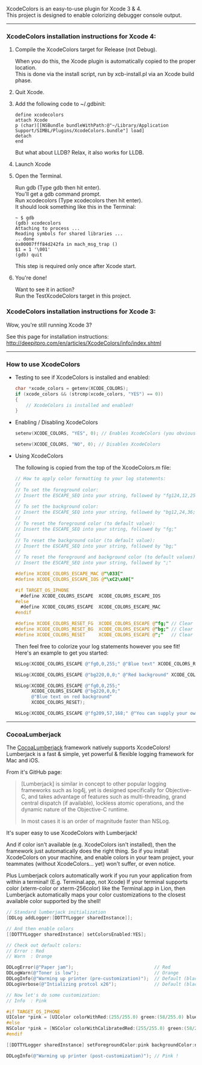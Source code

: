 XcodeColors is an easy-to-use plugin for Xcode 3 & 4.  
This project is designed to enable colorizing debugger console output.

***

### XcodeColors installation instructions for Xcode 4:

1. Compile the XcodeColors target for Release (not Debug).

    When you do this, the Xcode plugin is automatically copied to the proper location.  
    This is done via the install script, run by xcb-install.pl via an Xcode build phase.

2. Quit Xcode.

3. Add the following code to ~/.gdbinit:

    ```shell
    define xcodecolors
    attach Xcode
    p (char)[[NSBundle bundleWithPath:@"~/Library/Application Support/SIMBL/Plugins/XcodeColors.bundle"] load]
    detach
    end
    ```

    But what about LLDB? Relax, it also works for LLDB.

4.  Launch Xcode

5. Open the Terminal.

    Run gdb (Type gdb then hit enter).  
    You'll get a gdb command prompt.  
    Run xcodecolors (Type xcodecolors then hit enter).  
    It should look something like this in the Terminal:

    ```shell
    ~ $ gdb
    (gdb) xcodecolors
    Attaching to process ...
    Reading symbols for shared libraries ...
    .. done
    0x00007fff84d242fa in mach_msg_trap ()
    $1 = 1 '\001'
    (gdb) quit
    ```

    This step is required only once after Xcode start.

5. You're done!

    Want to see it in action?  
    Run the TestXcodeColors target in this project.


### XcodeColors installation instructions for Xcode 3:

Wow, you're still running Xcode 3?  

See this page for installation instructions:  
http://deepitpro.com/en/articles/XcodeColors/info/index.shtml

***

### How to use XcodeColors

-  Testing to see if XcodeColors is installed and enabled:

    ```objective-c
    char *xcode_colors = getenv(XCODE_COLORS);
    if (xcode_colors && (strcmp(xcode_colors, "YES") == 0))
    {
        // XcodeColors is installed and enabled!
    }
    ```

-  Enabling / Disabling XcodeColors

    ```objective-c
    setenv(XCODE_COLORS, "YES", 0); // Enables XcodeColors (you obviously have to install it too)
    
    setenv(XCODE_COLORS, "NO", 0); // Disables XcodeColors
    ```

- Using XcodeColors

    The following is copied from the top of the XcodeColors.m file:

    ```objective-c
    // How to apply color formatting to your log statements:
    // 
    // To set the foreground color:
    // Insert the ESCAPE_SEQ into your string, followed by "fg124,12,255;" where r=124, g=12, b=255.
    // 
    // To set the background color:
    // Insert the ESCAPE_SEQ into your string, followed by "bg12,24,36;" where r=12, g=24, b=36.
    // 
    // To reset the foreground color (to default value):
    // Insert the ESCAPE_SEQ into your string, followed by "fg;"
    // 
    // To reset the background color (to default value):
    // Insert the ESCAPE_SEQ into your string, followed by "bg;"
    // 
    // To reset the foreground and background color (to default values) in one operation:
    // Insert the ESCAPE_SEQ into your string, followed by ";"
    
    #define XCODE_COLORS_ESCAPE_MAC @"\033["
    #define XCODE_COLORS_ESCAPE_IOS @"\xC2\xA0["
    
    #if TARGET_OS_IPHONE
      #define XCODE_COLORS_ESCAPE  XCODE_COLORS_ESCAPE_IOS
    #else
      #define XCODE_COLORS_ESCAPE  XCODE_COLORS_ESCAPE_MAC
    #endif
    
    #define XCODE_COLORS_RESET_FG  XCODE_COLORS_ESCAPE @"fg;" // Clear any foreground color
    #define XCODE_COLORS_RESET_BG  XCODE_COLORS_ESCAPE @"bg;" // Clear any background color
    #define XCODE_COLORS_RESET     XCODE_COLORS_ESCAPE @";"   // Clear any foreground or background color
    ```
    
    Then feel free to colorize your log statements however you see fit!  
    Here's an example to get you started:
    
    ```objective-c
    NSLog(XCODE_COLORS_ESCAPE @"fg0,0,255;" @"Blue text" XCODE_COLORS_RESET);
    
    NSLog(XCODE_COLORS_ESCAPE @"bg220,0,0;" @"Red background" XCODE_COLORS_RESET);
    
    NSLog(XCODE_COLORS_ESCAPE @"fg0,0,255;"
          XCODE_COLORS_ESCAPE @"bg220,0,0;"
          @"Blue text on red background"
          XCODE_COLORS_RESET);
    
    NSLog(XCODE_COLORS_ESCAPE @"fg209,57,168;" @"You can supply your own RGB values!" XCODE_COLORS_RESET);
    ```

***

### CocoaLumberjack

The [CocoaLumberjack](https://github.com/robbiehanson/CocoaLumberjack) framework natively supports XcodeColors!  
Lumberjack is a fast & simple, yet powerful & flexible logging framework for Mac and iOS.

From it's GitHub page:

> [Lumberjack] is similar in concept to other popular logging frameworks such as log4j,
> yet is designed specifically for Objective-C, and takes advantage of features such as
> multi-threading, grand central dispatch (if available), lockless atomic operations,
> and the dynamic nature of the Objective-C runtime.
> 
> In most cases it is an order of magnitude faster than NSLog.

It's super easy to use XcodeColors with Lumberjack!

And if color isn't available (e.g. XcodeColors isn't installed), then the framework just automatically does the right thing. So if you install XcodeColors on your machine, and enable colors in your team project, your teammates (without XcodeColors... yet) won't suffer, or even notice.

Plus Lumberjack colors automatically work if you run your application from within a terminal! (E.g. Terminal.app, not Xcode) If your terminal supports color (xterm-color or xterm-256color) like the Terminal.app in Lion, then Lumberjack automatically maps your color customizations to the closest available color supported by the shell!

```objective-c
// Standard lumberjack initialization
[DDLog addLogger:[DDTTYLogger sharedInstance]];

// And then enable colors
[[DDTTYLogger sharedInstance] setColorsEnabled:YES];

// Check out default colors:
// Error : Red
// Warn  : Orange

DDLogError(@"Paper jam");                              // Red
DDLogWarn(@"Toner is low");                            // Orange
DDLogInfo(@"Warming up printer (pre-customization)");  // Default (black)
DDLogVerbose(@"Intializing protcol x26");              // Default (black)

// Now let's do some customization:
// Info  : Pink

#if TARGET_OS_IPHONE
UIColor *pink = [UIColor colorWithRed:(255/255.0) green:(58/255.0) blue:(159/255.0) alpha:1.0];
#else
NSColor *pink = [NSColor colorWithCalibratedRed:(255/255.0) green:(58/255.0) blue:(159/255.0) alpha:1.0];
#endif

[[DDTTYLogger sharedInstance] setForegroundColor:pink backgroundColor:nil forFlag:LOG_FLAG_INFO];

DDLogInfo(@"Warming up printer (post-customization)"); // Pink !
```
